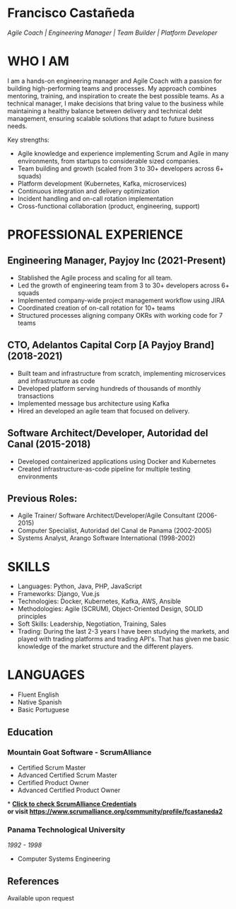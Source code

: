 
# Francisco Castañeda
*Agile Coach | Engineering Manager | Team Builder | Platform Developer*

# WHO I AM

I am a hands-on engineering manager and Agile Coach with a passion for building high-performing teams and processes. My approach combines mentoring, training, and inspiration to create the best possible teams. As a technical manager, I make decisions that bring value to the business while maintaining a healthy balance between delivery and technical debt management, ensuring scalable solutions that adapt to future business needs.

Key strengths:
- Agile knowledge and experience implementing Scrum and Agile in many environments, from startups to considerable sized companies. 
- Team building and growth (scaled from 3 to 30+ developers across 6+ squads)
- Platform development (Kubernetes, Kafka, microservices)
- Continuous integration and delivery optimization
- Incident handling and on-call rotation implementation
- Cross-functional collaboration (product, engineering, support)

# PROFESSIONAL EXPERIENCE

## Engineering Manager, Payjoy Inc (2021-Present)
- Stablished the Agile process and scaling for all team. 
- Led the growth of engineering team from 3 to 30+ developers across 6+ squads
- Implemented company-wide project management workflow using JIRA
- Coordinated creation of on-call rotation for 10+ teams
- Structured processes aligning company OKRs with working code for 7 teams

## CTO, Adelantos Capital Corp [A Payjoy Brand] (2018-2021)
- Built team and infrastructure from scratch, implementing microservices and infrastructure as code
- Developed platform serving hundreds of thousands of monthly transactions
- Implemented message bus architecture using Kafka
- Hired an developed an agile team that focused on delivery. 

## Software Architect/Developer, Autoridad del Canal (2015-2018)
- Developed containerized applications using Docker and Kubernetes
- Created infrastructure-as-code pipeline for multiple testing environments

## Previous Roles:
- Agile Trainer/ Software Architect/Developer/Agile Consultant (2006-2015)
- Computer Specialist, Autoridad del Canal de Panama (2002-2005)
- Systems Analyst, Arango Software International (1998-2002)

# SKILLS

- Languages: Python, Java, PHP, JavaScript
- Frameworks: Django, Vue.js
- Technologies: Docker, Kubernetes, Kafka, AWS, Ansible
- Methodologies: Agile (SCRUM), Object-Oriented Design, SOLID principles
- Soft Skills: Leadership, Negotiation, Training, Sales
- Trading: During the last 2-3 years I have been studying the markets, and played with trading platforms and trading API's. That has given me basic knowledge of the market structure and the different players. 

# LANGUAGES

- Fluent English
- Native Spanish
- Basic Portuguese

## Education

### Mountain Goat Software - ScrumAlliance
- Certified Scrum Master
- Advanced Certified Scrum Master 
- Certified Product Owner 
- Advanced Certified Product Owner 

\* **[Click to check ScrumAlliance Credentials](https://www.scrumalliance.org/community/profile/fcastaneda2)**  
 **or visit https://www.scrumalliance.org/community/profile/fcastaneda2**

### Panama Technological University
*1992 - 1998*
- Computer Systems Engineering

## References

Available upon request
